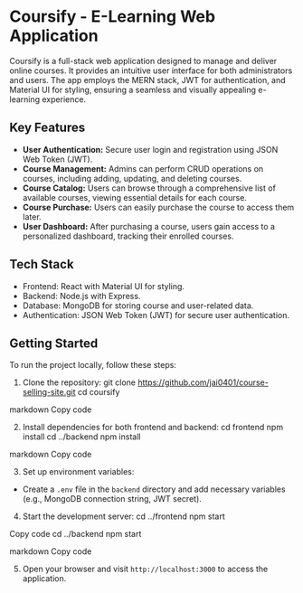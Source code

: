 # Coursify - E-Learning Web Application

Coursify is a full-stack web application designed to manage and deliver online courses. It provides an intuitive user interface for both administrators and users. The app employs the MERN stack, JWT for authentication, and Material UI for styling, ensuring a seamless and visually appealing e-learning experience.

## Key Features

- **User Authentication:** Secure user login and registration using JSON Web Token (JWT).
- **Course Management:** Admins can perform CRUD operations on courses, including adding, updating, and deleting courses.
- **Course Catalog:** Users can browse through a comprehensive list of available courses, viewing essential details for each course.
- **Course Purchase:** Users can easily purchase the course to access them later.
- **User Dashboard:** After purchasing a course, users gain access to a personalized dashboard, tracking their enrolled courses.

## Tech Stack

- Frontend: React with Material UI for styling.
- Backend: Node.js with Express.
- Database: MongoDB for storing course and user-related data.
- Authentication: JSON Web Token (JWT) for secure user authentication.

## Getting Started

To run the project locally, follow these steps:

1. Clone the repository:
git clone https://github.com/jai0401/course-selling-site.git
cd coursify

markdown
Copy code

2. Install dependencies for both frontend and backend:
cd frontend
npm install
cd ../backend
npm install

markdown
Copy code

3. Set up environment variables:
- Create a `.env` file in the `backend` directory and add necessary variables (e.g., MongoDB connection string, JWT secret).

4. Start the development server:
cd ../frontend
npm start

Copy code
cd ../backend
npm start

markdown
Copy code

5. Open your browser and visit `http://localhost:3000` to access the application.
